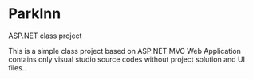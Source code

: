 # ParkInn
ASP.NET class project

This is a simple class project based on ASP.NET MVC Web Application 
contains only visual studio source codes without project solution and UI files..
